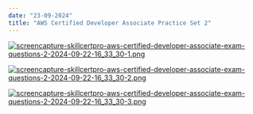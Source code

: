 ```yaml
---
date: "23-09-2024"
title: "AWS Certified Developer Associate Practice Set 2"
---
```

<a href="/images/screencapture-skillcertpro-aws-certified-developer-associate-exam-questions-2-2024-09-22-16_33_30-1.png" target="_blank"><img src="/images/screencapture-skillcertpro-aws-certified-developer-associate-exam-questions-2-2024-09-22-16_33_30-1.png" alt="screencapture-skillcertpro-aws-certified-developer-associate-exam-questions-2-2024-09-22-16_33_30-1.png" /></a>

<a href="/images/screencapture-skillcertpro-aws-certified-developer-associate-exam-questions-2-2024-09-22-16_33_30-2.png" target="_blank"><img src="/images/screencapture-skillcertpro-aws-certified-developer-associate-exam-questions-2-2024-09-22-16_33_30-2.png" alt="screencapture-skillcertpro-aws-certified-developer-associate-exam-questions-2-2024-09-22-16_33_30-2.png" /></a>

<a href="/images/screencapture-skillcertpro-aws-certified-developer-associate-exam-questions-2-2024-09-22-16_33_30-3.png" target="_blank"><img src="/images/screencapture-skillcertpro-aws-certified-developer-associate-exam-questions-2-2024-09-22-16_33_30-3.png" alt="screencapture-skillcertpro-aws-certified-developer-associate-exam-questions-2-2024-09-22-16_33_30-3.png" /></a>
